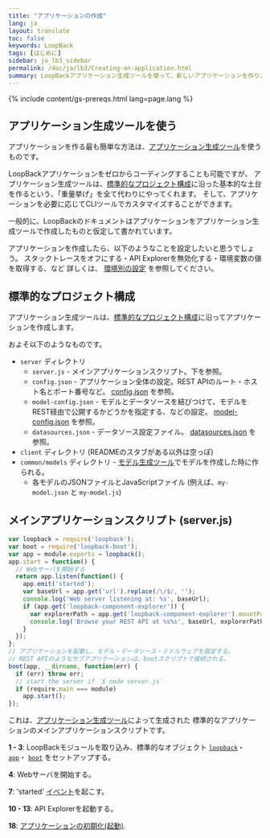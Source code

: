 ```yaml
---
title: "アプリケーションの作成"
lang: ja
layout: translate
toc: false
keywords: LoopBack
tags: [はじめに]
sidebar: ja_lb3_sidebar
permalink: /doc/ja/lb3/Creating-an-application.html
summary: LoopBackアプリケーション生成ツールを使って、新しいアプリケーションを作ります。
---
```


{% include content/gs-prereqs.html lang=page.lang %}

## アプリケーション生成ツールを使う

アプリケーションを作る最も簡単な方法は、[アプリケーション生成ツール](Application-generator.html)を使うものです。

LoopBackアプリケーションをゼロからコーディングすることも可能ですが、
アプリケーション生成ツールは、[標準的なプロジェクト構成](Project-layout-reference.html)に沿った基本的な土台を作るという、「重量挙げ」を全て代わりにやってくれます。
そして、アプリケーションを必要に応じてCLIツールでカスタマイズすることができます。

一般的に、LoopBackのドキュメントはアプリケーションをアプリケーション生成ツールで作成したものと仮定して書かれています。

アプリケーションを作成したら、以下のようなことを設定したいと思うでしょう。
スタックトレースをオフにする・API Explorerを無効化する・環境変数の値を取得する、など
詳しくは、 [環境別の設定](Environment-specific-configuration.html) を参照してください。

## 標準的なプロジェクト構成

アプリケーション生成ツールは、[標準的なプロジェクト構成](Project-layout-reference.html)に沿ってアプリケーションを作成します。

およそ以下のようなものです。

* `server` ディレクトリ
  * `server.js` - メインアプリケーションスクリプト。下を参照。
  * `config.json` - アプリケーション全体の設定。REST APIのルート・ホスト名とポート番号など。
      [config.json](config.json.html) を参照。
  * `model-config.json` - モデルとデータソースを結びつけて、モデルをREST経由で公開するかどうかを指定する、などの設定。
      [model-config.json](model-config.json.html) を参照。
  * `datasources.json` - データソース設定ファイル。
      [datasources.json](datasources.json.html) を参照。
* `client` ディレクトリ (READMEのスタブがある以外は空っぽ)
* `common/models` ディレクトリ - [モデル生成ツール](Model-generator.html)でモデルを作成した時に作られる。
  * 各モデルのJSONファイルとJavaScriptファイル (例えば、`my-model.json` と `my-model.js`)

## メインアプリケーションスクリプト (server.js)

```javascript
var loopback = require('loopback');
var boot = require('loopback-boot');
var app = module.exports = loopback();
app.start = function() {
  // Webサーバを開始する
  return app.listen(function() {
    app.emit('started');
    var baseUrl = app.get('url').replace(/\/$/, '');
    console.log('Web server listening at: %s', baseUrl);
    if (app.get('loopback-component-explorer')) {
      var explorerPath = app.get('loopback-component-explorer').mountPath;
      console.log('Browse your REST API at %s%s', baseUrl, explorerPath);
    }
  });
};
// アプリケーションを起動し、モデル・データソース・ミドルウェアを設定する。
// REST APIのようなサブアプリケーションは、bootスクリプトで接続される。
boot(app, __dirname, function(err) {
  if (err) throw err;
  // start the server if `$ node server.js`
  if (require.main === module)
    app.start();
});
```

これは、[アプリケーション生成ツール](Application-generator.html)によって生成された
標準的なアプリケーションのメインアプリケーションスクリプトです。

**1 - 3**:
LoopBackモジュールを取り込み、標準的なオブジェクト
[`loopback`](http://apidocs.loopback.io/loopback/#loopback)・
[`app`](http://apidocs.loopback.io/loopback/#var-app-loopback)・
[`boot`](http://apidocs.loopback.io/loopback-boot/#boot) をセットアップする。

**4**:
Webサーバを開始する。

**7**:
'started' [イベント](Events.html)を起こす。

**10 - 13**:
API Explorerを起動する。

**18**: [アプリケーションの初期化(起動)](Defining-boot-scripts.html).
